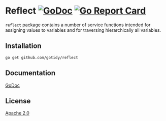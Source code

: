 # Reflect [![GoDoc](https://godoc.org/github.com/gotidy/reflect?status.svg)](https://godoc.org/github.com/gotidy/reflect) [![Go Report Card](https://goreportcard.com/badge/github.com/gotidy/reflect)](https://goreportcard.com/report/github.com/gotidy/reflect)

`reflect` package contains a number of service functions intended for assigning values to variables and for traversing hierarchically all variables.

## Installation

`go get github.com/gotidy/reflect`

## Documentation

[GoDoc](http://godoc.org/github.com/gotidy/reflect)

## License

[Apache 2.0](https://github.com/gotidy/reflect/blob/master/LICENSE)